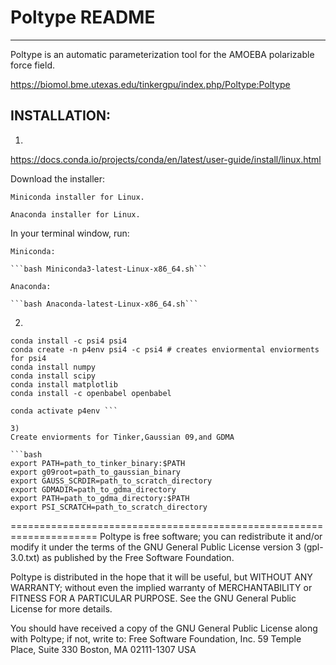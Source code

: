 # Poltype README
--------------

Poltype is an automatic parameterization tool for the AMOEBA polarizable force field.


https://biomol.bme.utexas.edu/tinkergpu/index.php/Poltype:Poltype

## INSTALLATION:

1)

https://docs.conda.io/projects/conda/en/latest/user-guide/install/linux.html

Download the installer:

    Miniconda installer for Linux.

    Anaconda installer for Linux.

In your terminal window, run:

    Miniconda:

    ```bash Miniconda3-latest-Linux-x86_64.sh```

    Anaconda:

    ```bash Anaconda-latest-Linux-x86_64.sh```

2)
```
conda install -c psi4 psi4 
conda create -n p4env psi4 -c psi4 # creates enviormental enviorments for psi4
conda install numpy
conda install scipy
conda install matplotlib
conda install -c openbabel openbabel

conda activate p4env ``` 

3) 
Create enviorments for Tinker,Gaussian 09,and GDMA

```bash
export PATH=path_to_tinker_binary:$PATH
export g09root=path_to_gaussian_binary
export GAUSS_SCRDIR=path_to_scratch_directory
export GDMADIR=path_to_gdma_directory
export PATH=path_to_gdma_directory:$PATH
export PSI_SCRATCH=path_to_scratch_directory
```



=====================================================================
Poltype is free software; you can redistribute it and/or modify
it under the terms of the GNU General Public License version 3 (gpl-3.0.txt)
as published by the Free Software Foundation.

Poltype is distributed in the hope that it will be useful,
but WITHOUT ANY WARRANTY; without even the implied warranty of
MERCHANTABILITY or FITNESS FOR A PARTICULAR PURPOSE.  See the
GNU General Public License for more details.

You should have received a copy of the GNU General Public License
along with Poltype; if not, write to:
Free Software Foundation, Inc.
59 Temple Place, Suite 330
Boston, MA 02111-1307  USA

